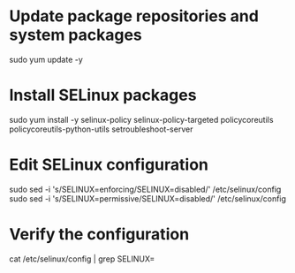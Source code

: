 # Update package repositories and system packages
sudo yum update -y

# Install SELinux packages
sudo yum install -y selinux-policy selinux-policy-targeted policycoreutils policycoreutils-python-utils setroubleshoot-server

# Edit SELinux configuration
sudo sed -i 's/SELINUX=enforcing/SELINUX=disabled/' /etc/selinux/config
sudo sed -i 's/SELINUX=permissive/SELINUX=disabled/' /etc/selinux/config

# Verify the configuration
cat /etc/selinux/config | grep SELINUX=